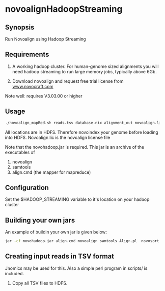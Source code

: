 novoalignHadoopStreaming
========================

Synopsis
----------
Run Novoalign using Hadoop Streaming

Requirements
-------------------------

1) A working hadoop cluster. For human-genome sized alignments you will need hadoop streaming to run large memory jobs, typically above 6Gb.

2) Download novoalign and request free  trial license from www.novocraft.com

Note well: requires V3.03.00 or higher


Usage
---------------------------


```sh
./novoalign_mapRed.sh reads.tsv database.nix alignment_out novoalign.lic
```

All locations are in HDFS. Therefore novoindex your genome before loading into HDFS.
Novoalign.lic is the novoalign license file

Note that the novohadoop.jar is required. This jar is an archive of the executables of 

1. novoalign
2. samtools
3. align.cmd (the mapper for mapreduce)


Configuration
-------------
Set the $HADOOP_STREAMING variable to it's location on your hadoop cluster




Building your  own jars
-----------------------


An example of buildin your own jar is given below:

```sh
jar -cf novohadoop.jar align.cmd novoalign samtools Align.pl  novosort novoindex vcfutils.pl
```


Creating input reads in TSV format
----------------------------------
Jnomics may be used for this. Also a simple perl program in scripts/ is included.

1. Copy all TSV files to HDFS.
